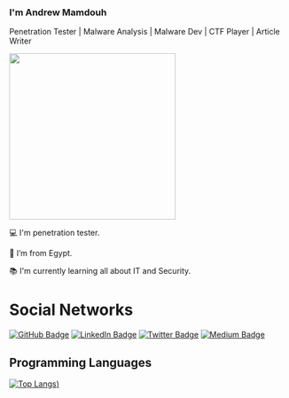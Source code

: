 
### I'm Andrew Mamdouh

Penetration Tester | Malware Analysis | Malware Dev | CTF Player | Article Writer 
<br>

<img src="https://media.giphy.com/media/3oEjHWpiVIOGXT5l9m/giphy.gif" width="300">

</br>

<!--[![CyberSecurityUP GitHub stats](https://github-readme-stats.vercel.app/api?username=andrewmamdouh122&theme=dark&card_width=440)](https://github.com/andrewmamdouh122/github-readme-stats)-->

:computer: I'm penetration tester.

:house_with_garden: I’m from Egypt.

:books: I'm currently learning all about IT and Security.


# Social Networks

[![GitHub Badge](https://img.shields.io/badge/GitHub-181717?style=for-the-badge&logo=github&logoColor=white&link=https://github.com/andrewmamdouh122)](https://github.com/andrewmamdouh122)
[![LinkedIn Badge](https://img.shields.io/badge/LinkedIn-0077B5?style=for-the-badge&logo=linkedin&logoColor=white&link=https://www.linkedin.com/in/andrew-mamdouh122)](https://www.linkedin.com/in/andrew-mamdouh122)
[![Twitter Badge](https://img.shields.io/badge/Twitter-1DA1F2?style=for-the-badge&logo=twitter&logoColor=white&link=https://x.com/0Xandrew122)](https://x.com/0Xandrew122)
[![Medium Badge](https://img.shields.io/badge/Medium-000000?style=for-the-badge&link=pwnerx0.medium.com)](https://medium.com/@andrewmamdouh122)




## Programming Languages

[![Top Langs](https://github-readme-stats.vercel.app/api/top-langs/?username=andrewmamdouh122&theme=dark&card_width=440cache_seconds=1800&langs_count=3&hide=shell))](https://github.com/andrewmamdouh122/github-readme-stats)

